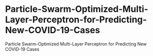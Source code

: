 # Particle-Swarm-Optimized-Multi-Layer-Perceptron-for-Predicting-New-COVID-19-Cases
Particle Swarm-Optimized Multi-Layer Perceptron for Predicting New COVID-19 Cases
